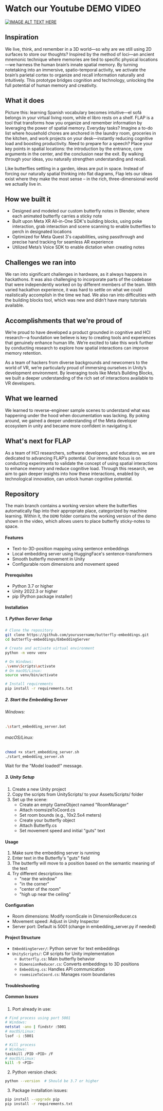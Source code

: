 # Watch our Youtube DEMO VIDEO
[![IMAGE ALT TEXT HERE](https://img.youtube.com/vi/hD5RSr51iJE/0.jpg)](https://www.youtube.com/watch?v=hD5RSr51iJE)

## Inspiration

We live, think, and remember in a 3D world—so why are we still using 2D surfaces to store our thoughts? Inspired by the method of loci—an ancient mnemonic technique where memories are tied to specific physical locations—we harness the human brain’s innate spatial memory. By turning notetaking into an immersive, spatio-temporal activity, we activate the brain’s parietal cortex to organize and recall information naturally and intuitively. This prototype bridges cognition and technology, unlocking the full potential of human memory and creativity.


## What it does

Picture this: learning Spanish vocabulary becomes intuitive—el sofá belongs in your virtual living room, while el libro rests on a shelf. FLAP is a tool that transforms how you organize and remember information by leveraging the power of spatial memory. Everyday tasks? Imagine a to-do list where household chores are anchored in the laundry room, groceries in the kitchen, and work projects on your desk—instantly reducing cognitive load and boosting productivity. Need to prepare for a speech? Place your key points in spatial locations: the introduction by the entrance, core arguments in the center, and the conclusion near the exit. By walking through your ideas, you naturally strengthen understanding and recall. 

Like butterflies settling in a garden, ideas are put in space. Instead of forcing our naturally spatial thinking into flat diagrams, Flap lets our ideas exist where they make the most sense – in the rich, three-dimensional world we actually live in.


## How we built it
* Designed and modeled our custom butterfly notes in Blender, where each animated butterfly carries a sticky note
* Built upon Meta XR All-in-One SDK's building blocks, using poke interaction, grab interaction and scene scanning to enable butterflies to perch in designated locations
* Optimized for Meta Quest 3's capabilities, using passthrough and precise hand tracking for seamless AR experience
* Utilized Meta’s Voice SDK to enable dictation when creating notes

## Challenges we ran into
We ran into significant challenges in hardware, as it always happens in hackathons. It was also challenging to incorporate parts of the codebase that were independently worked on by different members of the team. With varied hackathon experience, it was hard to settle on what we could realistically accomplish in the time we had. We also ran into difficulties with the building blocks tool, which was new and didn’t have many tutorials available. 

## Accomplishments that we're proud of
We’re proud to have developed a product grounded in cognitive and HCI research—a foundation we believe is key to creating tools and experiences that genuinely enhance human life. We’re excited to take this work further by conducting research to explore how spatial interactions can improve memory retention.

As a team of hackers from diverse backgrounds and newcomers to the world of VR, we’re particularly proud of immersing ourselves in Unity’s development environment. By leveraging tools like Meta’s Building Blocks, we built a deeper understanding of the rich set of interactions available to VR developers.


## What we learned
We learned to reverse-engineer sample scenes to understand what was happening under the hood when documentation was lacking. By poking around, we gained a deeper understanding of the Meta developer ecosystem in unity and became more confident in navigating it.

## What's next for FLAP
As a team of HCI researchers, software developers, and educators, we are dedicated to advancing FLAP’s potential. Our immediate focus is on conducting experiments to validate the concept of using spatial interactions to enhance memory and reduce cognitive load. Through this research, we aim to gain deeper insights into how these interactions, enabled by technological innovation, can unlock human cognitive potential.

## Repository
The main branch contains a working version where the butterflies automatically flap into their appropriate place, categorized by machine learning. Within it, the `DEMO` folder contains the working version of the demo shown in the video, which allows users to place butterfly sticky-notes to space. 

#### Features
- Text-to-3D-position mapping using sentence embeddings
- Local embedding server using HuggingFace's sentence-transformers
- Smooth butterfly movement in Unity
- Configurable room dimensions and movement speed

#### Prerequisites
- Python 3.7 or higher
- Unity 2022.3 or higher
- pip (Python package installer)

#### Installation

##### 1. Python Server Setup
```bash
# Clone the repository
git clone https://github.com/yourusername/butterfly-embeddings.git
cd butterfly-embeddings/EmbeddingServer

# Create and activate virtual environment
python -m venv venv

# On Windows:
.\venv\Scripts\activate
# On macOS/Linux:
source venv/bin/activate

# Install requirements
pip install -r requirements.txt
```

##### 2. Start the Embedding Server
###### Windows:
```bash
.\start_embedding_server.bat
```

###### macOS/Linux:
```bash
chmod +x start_embedding_server.sh
./start_embedding_server.sh
```

Wait for the "Model loaded!" message.

##### 3. Unity Setup
1. Create a new Unity project
2. Copy the scripts from UnityScripts/ to your Assets/Scripts/ folder
3. Set up the scene:
   - Create an empty GameObject named "RoomManager"
   - Attach roomsizeToCoord.cs
   - Set room bounds (e.g., 10x2.5x4 meters)
   - Create your butterfly object
   - Attach Butterfly.cs
   - Set movement speed and initial "guts" text

#### Usage
1. Make sure the embedding server is running
2. Enter text in the Butterfly's "guts" field
3. The butterfly will move to a position based on the semantic meaning of the text
4. Try different descriptions like:
   - "near the window"
   - "in the corner"
   - "center of the room"
   - "high up near the ceiling"

#### Configuration
- Room dimensions: Modify roomScale in DimensionReducer.cs
- Movement speed: Adjust in Unity Inspector
- Server port: Default is 5001 (change in embedding_server.py if needed)

#### Project Structure
- `EmbeddingServer/`: Python server for text embeddings
- `UnityScripts/`: C# scripts for Unity implementation
  - `Butterfly.cs`: Main butterfly behavior
  - `DimensionReducer.cs`: Converts embeddings to 3D positions
  - `Embedding.cs`: Handles API communication
  - `roomsizeToCoord.cs`: Manages room boundaries

#### Troubleshooting

##### Common Issues
1. Port already in use:
```bash
# Find process using port 5001
# Windows:
netstat -ano | findstr :5001
# macOS/Linux:
lsof -i :5001

# Kill process
# Windows:
taskkill /PID <PID> /F
# macOS/Linux:
kill -9 <PID>
```

2. Python version check:
```bash
python --version  # Should be 3.7 or higher
```

3. Package installation issues:
```bash
pip install --upgrade pip
pip install -r requirements.txt
```

